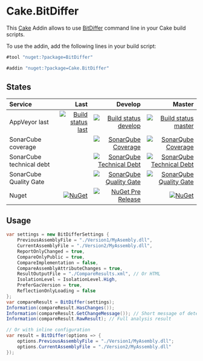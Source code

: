 # Cake.BitDiffer

This [Cake](https://cakebuild.net/) Addin allows to use [BitDiffer](https://github.com/bitdiffer/bitdiffer) command line in your Cake build scripts.

To use the addin, add the following lines in your build script:

```csharp
#tool "nuget:?package=BitDiffer"

#addin "nuget:?package=Cake.BitDiffer"
```

## States

| Service | Last | Develop | Master |
| :------ | ---: | ------: | -----: |
| AppVeyor last | [![Build status last](https://ci.appveyor.com/api/projects/status/2yhsf4jsgh6u9l35?svg=true)](https://ci.appveyor.com/project/WebDucer/cake-bitdiffer) | [![Build status develop](https://ci.appveyor.com/api/projects/status/2yhsf4jsgh6u9l35/branch/develop?svg=true)](https://ci.appveyor.com/project/WebDucer/cake-bitdiffer/branch/develop) | [![Build status master](https://ci.appveyor.com/api/projects/status/2yhsf4jsgh6u9l35/branch/master?svg=true)](https://ci.appveyor.com/project/WebDucer/cake-bitdiffer/branch/master)
| SonarCube coverage | | [![SonarQube Coverage](https://sonarcloud.io/api/project_badges/measure?branch=develop&project=Cake.BitDiffer&metric=coverage)](https://sonarcloud.io/dashboard?branch=develop&id=Cake.BitDiffer) | [![SonarQube Coverage](https://sonarcloud.io/api/project_badges/measure?project=Cake.BitDiffer&metric=coverage)](https://sonarcloud.io/dashboard?id=Cake.BitDiffer) |
| SonarCube technical debt | | [![SonarQube Technical Debt](https://sonarcloud.io/api/project_badges/measure?branch=develop&project=Cake.BitDiffer&metric=sqale_index)](https://sonarcloud.io/dashboard?branch=develop&id=Cake.BitDiffer) | [![SonarQube Technical Debt](https://sonarcloud.io/api/project_badges/measure?project=Cake.BitDiffer&metric=sqale_index)](https://sonarcloud.io/dashboard?id=Cake.BitDiffer) |
| SonarCube Quality Gate | | [![SonarQube Quality Gate](https://sonarcloud.io/api/project_badges/measure?branch=develop&project=Cake.BitDiffer&metric=alert_status)](https://sonarcloud.io/dashboard?branch=develop&id=Cake.BitDiffer) | [![SonarQube Quality Gate](https://sonarcloud.io/api/project_badges/measure?project=Cake.BitDiffer&metric=alert_status)](https://sonarcloud.io/dashboard?id=Cake.BitDiffer) |
| Nuget |  [![NuGet](https://img.shields.io/nuget/dt/Cake.BitDiffer.svg)](https://www.nuget.org/packages/Cake.BitDiffer) | [![NuGet Pre Release](https://img.shields.io/nuget/vpre/Cake.BitDiffer.svg)](https://www.nuget.org/packages/Cake.BitDiffer) | [![NuGet](https://img.shields.io/nuget/v/Cake.BitDiffer.svg)](https://www.nuget.org/packages/Cake.BitDiffer) |

## Usage

```csharp
var settings = new BitDifferSettings {
    PreviousAssemblyFile = "./Version1/MyAsembly.dll",
    CurrentAssemblyFile = "./Version2/MyAssembly.dll",
    ReportOnlyChanged = true,
    CompareOnlyPublic = true,
    CompareImplementation = false,
    CompareAssemblyAttributeChanges = true,
    ResultOutputFile = "./CompareResults.xml", // Or HTML
    IsolationLevel = IsolationLevel.High,
    PreferGacVersion = true,
    ReflectionOnlyLoading = false
};
var compareResult = BitDiffer(settings);
Information(compareResult.HasChanges());
Information(compareResult.GetChangeMessage()); // Short message of detected change or error
Information(compareResult.RawResult); // Full analysis result

// Or with inline configuration
var result = BitDiffer(options => {
    options.PreviousAssemblyFile = "./Version1/MyAsembly.dll";
    options.CurrentAssemblyFile = "./Version2/MyAssembly.dll"
});
```
